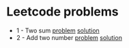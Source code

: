 # Leetcode problems
* 1 - Two sum [problem](https://leetcode.com/problems/two-sum/description/) [solution](https://github.com/hieu1911/leetcode/blob/master/easy/1.two-sum.cpp)
* 2 - Add two number [problem](https://leetcode.com/problems/add-two-numbers/description/) [solution](https://github.com/hieu1911/leetcode/blob/master/medium/2.add-two-number.cpp)